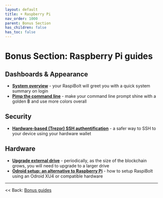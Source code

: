 ```yaml
---
layout: default
title: + Raspberry Pi
nav_order: 1000
parent: Bonus Section
has_children: false
has_toc: false
---
```


# Bonus Section: Raspberry Pi guides

## Dashboards & Appearance
* **[System overview](system-overview.md)** - your RaspiBolt will greet you with a quick system summary on login
* **[Pimp the command line](command-line.md)** - make your command line prompt shine with a golden ฿ and use more colors overall

## Security
* **[Hardware-based (Trezor) SSH authentification](trezor-agent.md)** - a safer way to SSH to your device using your hardware wallet
    
## Hardware
* **[Upgrade external drive](upgrade-external-drive.md)** - periodically, as the size of the blockchain grows, you will need to upgrade to a larger drive
* **[Odroid setup: an alternative to Raspberry Pi](odroid-setup.md)** - how to setup RaspiBolt using an Odroid XU4 or compatible hardware

---

<< Back: [Bonus guides](../../bonus-section.md)
